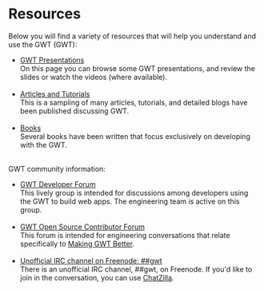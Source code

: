 Resources
===

Below you will find a variety of resources that will help you understand and use the GWT (GWT):

<ul>
  <li>
     <a href="presentations.html">GWT Presentations</a>
     <br>
     On this page you can browse some GWT presentations, and review the slides or watch the
videos (where available).
  <br><br>
  </li>
  <li>
     <a href="articles/articles.html">Articles and Tutorials</a>
     <br>
     This is a sampling of many articles, tutorials, and detailed blogs have been published discussing GWT.
  <br><br>
  </li>
  <li>
     <a href="books.html">Books</a>
     <br>
     Several books have been written that focus exclusively on developing with the GWT.
  <br><br>
  </li>
</ul>

GWT community information:

<ul>
     <li>
     <a href="http://groups.google.com/group/Google-Web-Toolkit">GWT Developer Forum</a>
     <br>
     This lively group is intended for discussions among developers using the GWT to build web
apps. The engineering team is active on this group.
     </li>
     <br>
     <li>
     <a href="http://groups.google.com/group/Google-Web-Toolkit-Contributors">GWT Open Source Contributor Forum</a>
     <br>
     This forum is intended for engineering conversations that relate specifically to <a 
href="makinggwtbetter.html">Making GWT Better</a>. 
     </li>
     <br>
     <li>
<a href="http://freenode.net">Unofficial IRC channel on Freenode: ##gwt</a>
     <br>
     There is an unofficial IRC channel, ##gwt, on Freenode. If you'd like to join in the conversation, you can use <a 
href="http://www.mozilla.org/projects/rt-messaging/chatzilla/">ChatZilla</a>.
     </li>
</ul>
